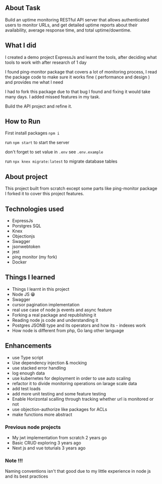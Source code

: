 ## About Task
Build an uptime monitoring RESTful API server that allows authenticated users to monitor URLs, and get detailed uptime reports about their availability, average response time, and total uptime/downtime.

## What I did
I created a demo project ExpressJs and learnt the tools, after deciding what tools to work with after research of 1 day

I found ping-monitor package that covers a lot of monitoring process, I read the package code to make sure it works fine ( performance and design ) and provides me what I need

I had to fork this package due to that bug I found and fixing it would take many days.
I added missed features in my task.

Build the API project and refine it.

## How to Run
First install packages `npm i`

run `npm start` to start the server

don't forget to set value in `.env` see `.env.example`

run `npx knex migrate:latest` to migrate database tables

## About project

This project built from scratch except some parts like ping-monitor package  I forked it to cover this project features.


## Technologies used

- ExpressJs
- Porstgres SQL
- Knex
- Objectionjs
- Swagger
- jsonwebtoken
- jest
- ping monitor (my fork)
- Docker

## Things I learned 

- Things I learnt in this project 
- Node JS 😁
- Swagger 
- cursor pagination implementation
- real use case of node js events and async feature
- Forking a real package and republishing it
- Reading node js code and understanding it
- Postgres JSONB type and its operators and how its - indexes work
- How node is different from php, Go lang other language


## Enhancements
- use Type script
- Use dependency injection & mocking
- use stacked error handling 
- log enough data
- use kubernetes for deployment in order to use auto scaling
- refactor it to divide monitoring operations on larage scale data
- add test loads
- add more unit testing and some feature testing
- Enable Horizontal scalling through tracking whether url is monitored or not
- use objection-authorize like packages for ACLs
- make functions more abstract

### Previous node projects
- My jwt implementation from scratch  2 years go
- Basic CRUD exploring 3 years ago
- Next js and vue toturials 3 years ago

### Note !!!

Naming conventions isn't that good due to my little experience in node js and its best practices

